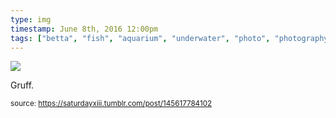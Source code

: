 ```yaml
---
type: img
timestamp: June 8th, 2016 12:00pm
tags: ["betta", "fish", "aquarium", "underwater", "photo", "photography"]
---
```

<img src="https://saturdayxiii.github.io/media/145617784102.jpg"/>

Gruff.
 
  
<small>source: https://saturdayxiii.tumblr.com/post/145617784102</small>